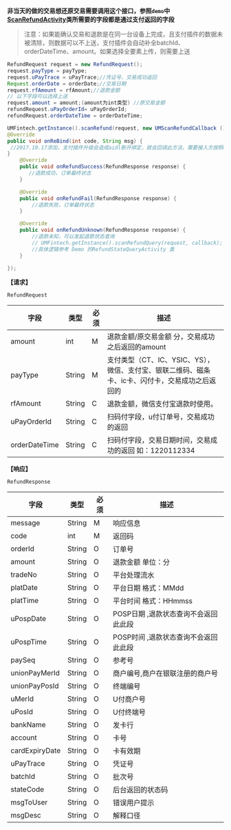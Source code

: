 **非当天的做的交易想还原交易需要调用这个接口，参照`demo`中[ScanRefundActivity](https://github.com/mr-yang/PayPluginDemo/blob/master/app/src/main/java/com/umpay/payplugindemo/ScanRefundActivity.java)类所需要的字段都是通过支付返回的字段**

> 注意：如果能确认交易和退款是在同一台设备上完成，且支付插件的数据未被清除，则数据可以不上送，支付插件会自动补全batchId、orderDateTime、amount。如果选择全要素上传，则需要上送


```java
RefundRequest request = new RefundRequest();
request.payType = payType;
request.uPayTrace = uPayTrace;//凭证号，交易成功返回
Request.orderDate = orderDate;//交易日期
request.rfAmount = rfAmount;//退款金额
// 以下字段可以选择上送
request.amount = amount;(amount为int类型) //原交易金额
refundRequest.uPayOrderId= uPayOrderId;
refundRequest.orderDateTime = orderDateTime;

UMFintech.getInstance().scanRefund(request, new UMScanRefundCallback () {
@Override
public void onReBind(int code, String msg) {
 //2017.10.17添加，支付插件升级会造成aidl断开绑定，就会回调此方法，需要接入方按照demo重新绑定即可
}
    @Override
    public void onRefundSuccess(RefundResponse response) {
       //退款成功，订单最终状态
    }

    @Override
    public void onRefundFail(RefundResponse response) {
        //退款失败，订单最终状态
    }

    @Override
    public void onRefundUnknown(RefundResponse response) {
        //退款未知，可以发起退款状态查询
		// UMFintech.getInstance().scanRefundQuery(request, callback);
		//具体逻辑参考 Demo 的RefundStateQueryActivity 类
    }

});
```

**【请求】**

`RefundRequest`

| 字段          | 类型   | 必须 | 描述                                                         |
| ------------- | ------ | ---- | ------------------------------------------------------------ |
| amount        | int    | M    | 退款金额/原交易金额 分，交易成功之后返回的amount             |
| payType       | String | M    | 支付类型（CT、IC、YSIC、YS），微信、支付宝、银联二维码、磁条卡、ic卡、闪付卡，交易成功之后返回的 |
| rfAmount      | String | C    | 退款金额，微信支付宝退款时使用。                             |
| uPayOrderId   | String | C    | 扫码付字段，u付订单号，交易成功的返回                        |
| orderDateTime | String | C    | 扫码付字段，交易日期时间，交易成功的返回  如：1220112334     |

**【响应】**

`RefundResponse`

| 字段           | 类型   | 必须 | 描述                                 |
| -------------- | ------ | ---- | ------------------------------------ |
| message        | String | M    | 响应信息                             |
| code           | int    | M    | 返回码                               |
| orderId        | String | O    | 订单号                               |
| amount         | String | O    | 退款金额  单位：分                   |
| tradeNo        | String | O    | 平台处理流水                         |
| platDate       | String | O    | 平台日期  格式：MMdd                 |
| platTime       | String | O    | 平台时间  格式：HHmmss               |
| uPospDate      | String | O    | POSP日期 ,退款状态查询不会返回此此段 |
| uPospTime      | String | O    | POSP时间 ,退款状态查询不会返回此此段 |
| paySeq         | String | O    | 参考号                               |
| unionPayMerId  | String | O    | 商户编号,商户在银联注册的商户号      |
| unionPayPosId  | String | O    | 终端编号                             |
| uMerId         | String | O    | U付商户号                            |
| uPosId         | String | O    | U付终端号                            |
| bankName       | String | O    | 发卡行                               |
| account        | String | O    | 卡号                                 |
| cardExpiryDate | String | O    | 卡有效期                             |
| uPayTrace      | String | O    | 凭证号                               |
| batchId        | String | O    | 批次号                               |
| stateCode      | String | O    | 后台返回的状态码                     |
| msgToUser      | String | O    | 错误用户提示                         |
| msgDesc        | String | O    | 解释口径                             |

